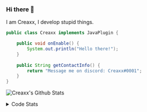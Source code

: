 ### Hi there 👋

I am Creaxx, I develop stupid things. 

```java
public class Creaxx implements JavaPlugin {

    public void onEnable() {
        System.out.println("Hello there!");
    }
    
    public String getContactInfo() {
        return "Message me on discord: Creaxx#0001";
    }
}
```

![Creaxx's Github Stats](https://github-readme-stats.vercel.app/api?username=CreaxxOG&show_icons=true&theme=dark&count_private=true)

<details>
  <summary>Code Stats</summary>

<!--START_SECTION:waka-->
![Code Time](http://img.shields.io/badge/Code%20Time-1%2C226%20hrs%2047%20mins-blue)

![Lines of code](https://img.shields.io/badge/From%20Hello%20World%20I%27ve%20Written-357.7%20thousand%20lines%20of%20code-blue)

**🐱 My GitHub Data** 

> 📦 66.3 kB Used in GitHub's Storage 
 > 
> 🏆 896 Contributions in the Year 2023
 > 
> 🚫 Not Opted to Hire
 > 
> 📜 4 Public Repositories 
 > 
> 🔑 2 Private Repositories 
 > 
**I'm an Early 🐤** 

```text
🌞 Morning                226 commits         ██░░░░░░░░░░░░░░░░░░░░░░░   07.89 % 
🌆 Daytime                1237 commits        ███████████░░░░░░░░░░░░░░   43.21 % 
🌃 Evening                1356 commits        ████████████░░░░░░░░░░░░░   47.36 % 
🌙 Night                  44 commits          ░░░░░░░░░░░░░░░░░░░░░░░░░   01.54 % 
```
📅 **I'm Most Productive on Saturday** 

```text
Monday                   344 commits         ███░░░░░░░░░░░░░░░░░░░░░░   12.02 % 
Tuesday                  399 commits         ███░░░░░░░░░░░░░░░░░░░░░░   13.94 % 
Wednesday                414 commits         ████░░░░░░░░░░░░░░░░░░░░░   14.46 % 
Thursday                 481 commits         ████░░░░░░░░░░░░░░░░░░░░░   16.80 % 
Friday                   283 commits         ██░░░░░░░░░░░░░░░░░░░░░░░   09.88 % 
Saturday                 514 commits         ████░░░░░░░░░░░░░░░░░░░░░   17.95 % 
Sunday                   428 commits         ████░░░░░░░░░░░░░░░░░░░░░   14.95 % 
```


📊 **This Week I Spent My Time On** 

```text
💬 Programming Languages: 
Java                     4 hrs 30 mins       ████████████████████████░   97.99 % 
XML                      4 mins              ░░░░░░░░░░░░░░░░░░░░░░░░░   01.67 % 
YAML                     0 secs              ░░░░░░░░░░░░░░░░░░░░░░░░░   00.26 % 
GitIgnore file           0 secs              ░░░░░░░░░░░░░░░░░░░░░░░░░   00.05 % 
Text                     0 secs              ░░░░░░░░░░░░░░░░░░░░░░░░░   00.03 % 

🔥 Editors: 
IntelliJ                 4 hrs 36 mins       █████████████████████████   100.00 % 
```

**I Mostly Code in Java** 

```text
Java                     48 repos            ████████████████████░░░░░   78.69 % 
Kotlin                   8 repos             ███░░░░░░░░░░░░░░░░░░░░░░   13.11 % 
CSS                      2 repos             █░░░░░░░░░░░░░░░░░░░░░░░░   03.28 % 
TypeScript               2 repos             █░░░░░░░░░░░░░░░░░░░░░░░░   03.28 % 
EJS                      1 repo              ░░░░░░░░░░░░░░░░░░░░░░░░░   01.64 % 
```




 Last Updated on 01/05/2023 18:22:35 UTC
<!--END_SECTION:waka-->
</details>
